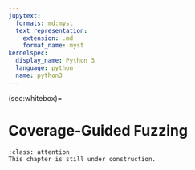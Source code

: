```yaml
---
jupytext:
  formats: md:myst
  text_representation:
    extension: .md
    format_name: myst
kernelspec:
  display_name: Python 3
  language: python
  name: python3
---
```


(sec:whitebox)=
# Coverage-Guided Fuzzing

```{admonition} Under Construction
:class: attention
This chapter is still under construction.
```

